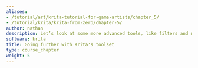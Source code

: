 ```yaml
---
aliases:
- /tutorial/art/krita-tutorial-for-game-artists/chapter_5/
- /tutorial/krita/krita-from-zero/chapter-5/
author: nathan
description: Let’s look at some more advanced tools, like filters and masks.
software: krita
title: Going further with Krita's toolset
type: course_chapter
weight: 5
---
```

